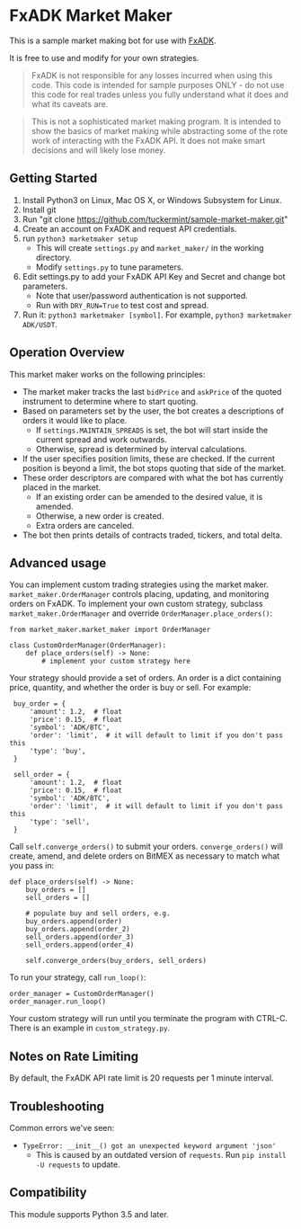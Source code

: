 # FxADK Market Maker

This is a sample market making bot for use with [FxADK](https://fxadk.com/).

It is free to use and modify for your own strategies.

> FxADK is not responsible for any losses incurred when using this code. This code is intended for sample purposes ONLY - do not
  use this code for real trades unless you fully understand what it does and what its caveats are.

> This is not a sophisticated market making program. It is intended to show the basics of market making while abstracting some
  of the rote work of interacting with the FxADK API. It does not make smart decisions and will likely lose money.

## Getting Started

1. Install Python3 on Linux, Mac OS X, or Windows Subsystem for Linux.
2. Install git
3. Run "git clone https://github.com/tuckermint/sample-market-maker.git"
4. Create an account on FxADK and request API credentials.
5. run `python3 marketmaker setup`
    * This will create `settings.py` and `market_maker/` in the working directory.
    * Modify `settings.py` to tune parameters.
6. Edit settings.py to add your FxADK API Key and Secret and change bot parameters.
    * Note that user/password authentication is not supported.
    * Run with `DRY_RUN=True` to test cost and spread.
7. Run it: `python3 marketmaker [symbol]`. For example, `python3 marketmaker ADK/USDT`.


## Operation Overview

This market maker works on the following principles:

* The market maker tracks the last `bidPrice` and `askPrice` of the quoted instrument to determine where to start quoting.
* Based on parameters set by the user, the bot creates a descriptions of orders it would like to place.
  - If `settings.MAINTAIN_SPREADS` is set, the bot will start inside the current spread and work outwards.
  - Otherwise, spread is determined by interval calculations.
* If the user specifies position limits, these are checked. If the current position is beyond a limit,
  the bot stops quoting that side of the market.
* These order descriptors are compared with what the bot has currently placed in the market.
  - If an existing order can be amended to the desired value, it is amended.
  - Otherwise, a new order is created.
  - Extra orders are canceled.
* The bot then prints details of contracts traded, tickers, and total delta.

## Advanced usage

You can implement custom trading strategies using the market maker. `market_maker.OrderManager`
controls placing, updating, and monitoring orders on FxADK. To implement your own custom
strategy, subclass `market_maker.OrderManager` and override `OrderManager.place_orders()`:

```
from market_maker.market_maker import OrderManager

class CustomOrderManager(OrderManager):
    def place_orders(self) -> None:
        # implement your custom strategy here
```

Your strategy should provide a set of orders. An order is a dict containing price, quantity, and
whether the order is buy or sell. For example:

```
 buy_order = {
     'amount': 1.2,  # float
     'price': 0.15,  # float
     'symbol': 'ADK/BTC',
     'order': 'limit',  # it will default to limit if you don't pass this
     'type': 'buy',
 }
 
 sell_order = {
     'amount': 1.2,  # float
     'price': 0.15,  # float
     'symbol': 'ADK/BTC',
     'order': 'limit',  # it will default to limit if you don't pass this
     'type': 'sell',
 } 
```

Call `self.converge_orders()` to submit your orders. `converge_orders()` will create, amend,
and delete orders on BitMEX as necessary to match what you pass in:

```
def place_orders(self) -> None:
    buy_orders = []
    sell_orders = []

    # populate buy and sell orders, e.g.
    buy_orders.append(order)
    buy_orders.append(order_2)
    sell_orders.append(order_3)
    sell_orders.append(order_4)

    self.converge_orders(buy_orders, sell_orders)
```

To run your strategy, call `run_loop()`:
```
order_manager = CustomOrderManager()
order_manager.run_loop()
```

Your custom strategy will run until you terminate the program with CTRL-C. There is an example
in `custom_strategy.py`.

## Notes on Rate Limiting

By default, the FxADK API rate limit is 20 requests per 1 minute interval.


## Troubleshooting

Common errors we've seen:

* `TypeError: __init__() got an unexpected keyword argument 'json'`
  * This is caused by an outdated version of `requests`. Run `pip install -U requests` to update.

## Compatibility

This module supports Python 3.5 and later.
